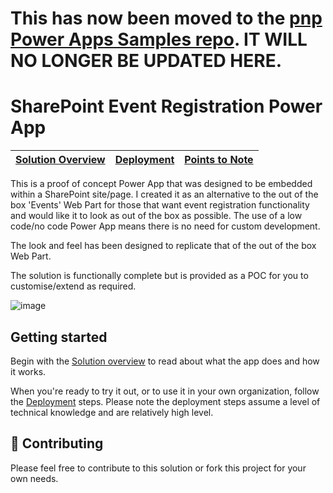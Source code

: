 # This has now been moved to the [pnp Power Apps Samples repo](https://github.com/pnp/powerapps-samples/tree/main/samples/sharepoint-events). IT WILL NO LONGER BE UPDATED HERE. 

# SharePoint Event Registration Power App

| [Solution Overview](https://github.com/alexc-MSFT/sharepoint-events-powerapp/wiki/Solution-Overview) | [Deployment](https://github.com/alexc-MSFT/sharepoint-events-powerapp/wiki/Deployment) | [Points to Note](https://github.com/alexc-MSFT/sharepoint-events-powerapp/wiki/Points-to-Note) |
| ---- | ---- | ---- |

This is a proof of concept Power App that was designed to be embedded within a SharePoint site/page. I created it as an alternative to the out of the box 'Events' Web Part for those that want event registration functionality and would like it to look as out of the box as possible. The use of a low code/no code Power App means there is no need for custom development.

The look and feel has been designed to replicate that of the out of the box Web Part.

The solution is functionally complete but is provided as a POC for you to customise/extend as required.

![image](https://user-images.githubusercontent.com/12395485/145835001-1335e710-0638-4ae1-90e7-00ae668daad1.png)

## Getting started

Begin with the [Solution overview](https://github.com/alexc-MSFT/sharepoint-events-powerapp/wiki/Solution-Overview) to read about what the app does and how it works.

When you're ready to try it out, or to use it in your own organization, follow the [Deployment](https://github.com/alexc-MSFT/sharepoint-events-powerapp/wiki/Deployment) steps. Please note the deployment steps assume a level of technical knowledge and are relatively high level.

## 💖 Contributing 

Please feel free to contribute to this solution or fork this project for your own needs.
